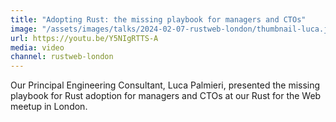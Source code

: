 ```yaml
---
title: "Adopting Rust: the missing playbook for managers and CTOs"
image: "/assets/images/talks/2024-02-07-rustweb-london/thumbnail-luca.jpg"
url: https://youtu.be/Y5NIgRTTS-A
media: video
channel: rustweb-london
---
```


Our Principal Engineering Consultant, Luca Palmieri, presented the missing playbook for Rust adoption for managers and CTOs at our Rust for the Web meetup in London.

